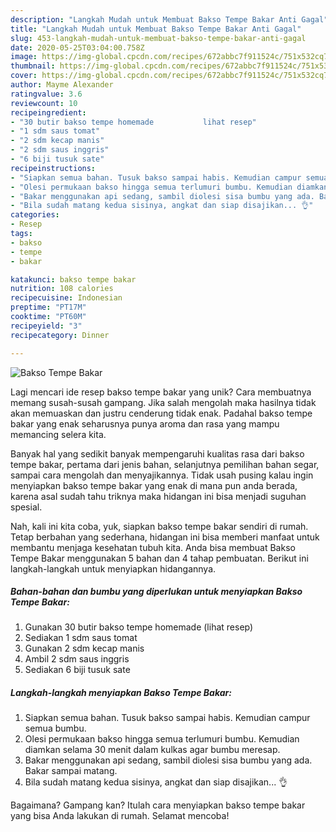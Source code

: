 ```yaml
---
description: "Langkah Mudah untuk Membuat Bakso Tempe Bakar Anti Gagal"
title: "Langkah Mudah untuk Membuat Bakso Tempe Bakar Anti Gagal"
slug: 453-langkah-mudah-untuk-membuat-bakso-tempe-bakar-anti-gagal
date: 2020-05-25T03:04:00.758Z
image: https://img-global.cpcdn.com/recipes/672abbc7f911524c/751x532cq70/bakso-tempe-bakar-foto-resep-utama.jpg
thumbnail: https://img-global.cpcdn.com/recipes/672abbc7f911524c/751x532cq70/bakso-tempe-bakar-foto-resep-utama.jpg
cover: https://img-global.cpcdn.com/recipes/672abbc7f911524c/751x532cq70/bakso-tempe-bakar-foto-resep-utama.jpg
author: Mayme Alexander
ratingvalue: 3.6
reviewcount: 10
recipeingredient:
- "30 butir bakso tempe homemade           lihat resep"
- "1 sdm saus tomat"
- "2 sdm kecap manis"
- "2 sdm saus inggris"
- "6 biji tusuk sate"
recipeinstructions:
- "Siapkan semua bahan. Tusuk bakso sampai habis. Kemudian campur semua bumbu."
- "Olesi permukaan bakso hingga semua terlumuri bumbu. Kemudian diamkan selama 30 menit dalam kulkas agar bumbu meresap."
- "Bakar menggunakan api sedang, sambil diolesi sisa bumbu yang ada. Bakar sampai matang."
- "Bila sudah matang kedua sisinya, angkat dan siap disajikan... 👌"
categories:
- Resep
tags:
- bakso
- tempe
- bakar

katakunci: bakso tempe bakar 
nutrition: 108 calories
recipecuisine: Indonesian
preptime: "PT17M"
cooktime: "PT60M"
recipeyield: "3"
recipecategory: Dinner

---
```



![Bakso Tempe Bakar](https://img-global.cpcdn.com/recipes/672abbc7f911524c/751x532cq70/bakso-tempe-bakar-foto-resep-utama.jpg)

Lagi mencari ide resep bakso tempe bakar yang unik? Cara membuatnya memang susah-susah gampang. Jika salah mengolah maka hasilnya tidak akan memuaskan dan justru cenderung tidak enak. Padahal bakso tempe bakar yang enak seharusnya punya aroma dan rasa yang mampu memancing selera kita.

Banyak hal yang sedikit banyak mempengaruhi kualitas rasa dari bakso tempe bakar, pertama dari jenis bahan, selanjutnya pemilihan bahan segar, sampai cara mengolah dan menyajikannya. Tidak usah pusing kalau ingin menyiapkan bakso tempe bakar yang enak di mana pun anda berada, karena asal sudah tahu triknya maka hidangan ini bisa menjadi suguhan spesial.




Nah, kali ini kita coba, yuk, siapkan bakso tempe bakar sendiri di rumah. Tetap berbahan yang sederhana, hidangan ini bisa memberi manfaat untuk membantu menjaga kesehatan tubuh kita. Anda bisa membuat Bakso Tempe Bakar menggunakan 5 bahan dan 4 tahap pembuatan. Berikut ini langkah-langkah untuk menyiapkan hidangannya.

<!--inarticleads1-->

##### Bahan-bahan dan bumbu yang diperlukan untuk menyiapkan Bakso Tempe Bakar:

1. Gunakan 30 butir bakso tempe homemade           (lihat resep)
1. Sediakan 1 sdm saus tomat
1. Gunakan 2 sdm kecap manis
1. Ambil 2 sdm saus inggris
1. Sediakan 6 biji tusuk sate




<!--inarticleads2-->

##### Langkah-langkah menyiapkan Bakso Tempe Bakar:

1. Siapkan semua bahan. Tusuk bakso sampai habis. Kemudian campur semua bumbu.
1. Olesi permukaan bakso hingga semua terlumuri bumbu. Kemudian diamkan selama 30 menit dalam kulkas agar bumbu meresap.
1. Bakar menggunakan api sedang, sambil diolesi sisa bumbu yang ada. Bakar sampai matang.
1. Bila sudah matang kedua sisinya, angkat dan siap disajikan... 👌




Bagaimana? Gampang kan? Itulah cara menyiapkan bakso tempe bakar yang bisa Anda lakukan di rumah. Selamat mencoba!
